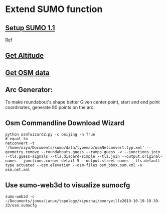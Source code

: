 # Extend SUMO function

## [Setup SUMO 1.1](https://github.com/XiyuZhai97/SUMO_extend/tree/master/HelloSUMO)
  [Ref](https://sumo.dlr.de/docs/Installing/Linux_Build.html)

## [Get Altitude](https://github.com/XiyuZhai97/SUMO_extend/tree/master/GetAltitude)

## [Get OSM data](https://github.com/XiyuZhai97/SUMO_extend/tree/master/GetOSM)

## Arc Generator:
To make roundabout's shape better
Given center point, start and end point coordinates, generate 90 points on the arc.

## Osm Commandline Download Wizard
	python osmTwizardZ.py -c beijing -n True
	# equal to 
	netconvert -t '/home/xiyu/Documents/sumo/data/typemap/osmNetconvert.typ.xml' --geometry.remove --roundabouts.guess --ramps.guess -v --junctions.join --tls.guess-signals --tls.discard-simple --tls.join --output.original-names --junctions.corner-detail 5 --output.street-names --tls.default-type actuated --osm.elevation --osm-files osm_bbox.osm.xml -o osm.net.xml

## Use sumo-web3d to visualize sumocfg

	sumo-web3d -c ~/Documents/janux/janux/topology/xiyuzhai/emeryville2019-10-19-19-39-33/osm.sumocfg 
